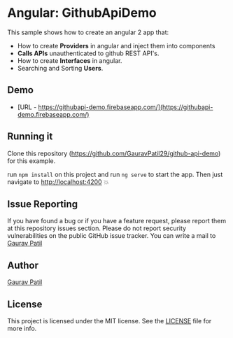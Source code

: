# Angular: GithubApiDemo

This sample shows how to create an angular 2 app that:
* How to create **Providers** in angular and inject them into components
* **Calls APIs** unauthenticated to github REST API's.
* How to create **Interfaces** in angular.
* Searching and Sorting **Users**.

## Demo

* [URL - https://githubapi-demo.firebaseapp.com/](https://githubapi-demo.firebaseapp.com/)

## Running it

Clone this repository (https://github.com/GauravPatil29/github-api-demo) for this example.

run `npm install` on this project and run `ng serve` to start the app. Then just navigate to [http://localhost:4200](http://localhost:4200) :boom:

## Issue Reporting

If you have found a bug or if you have a feature request, please report them at this repository issues section. Please do not report security vulnerabilities on the public GitHub issue tracker. You can write a mail to [Gaurav Patil](mailto:gauravpatil2994@gmail.com?subject=Issues)

## Author

[Gaurav Patil](https://github.com/GauravPatil29)

## License

This project is licensed under the MIT license. See the [LICENSE](LICENSE) file for more info.